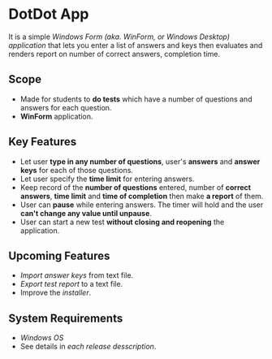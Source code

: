 # DotDot App
It is a simple *Windows Form (aka. WinForm, or Windows Desktop) application* that lets you enter a list of answers and keys then evaluates and renders report on number of correct answers, completion time.
## Scope
- Made for students to **do tests** which have a number of questions and answers for each question.
- **WinForm** application.
## Key Features
- Let user **type in any number of questions**, user's **answers** and **answer keys** for each of those questions.
- Let user specify the **time limit** for entering answers.
- Keep record of the **number of questions** entered, number of **correct answers**, **time limit** and **time of completion** then make **a report** of them.
- User can **pause** while entering answers. The timer will hold and the user **can't change any value until unpause**.
- User can start a new test **without closing and reopening** the application.
## Upcoming Features
- *Import answer keys* from text file.
- *Export test report* to a text file.
- Improve the *installer*.
## System Requirements
- *Windows OS*
- See details in *each release desscription*.
